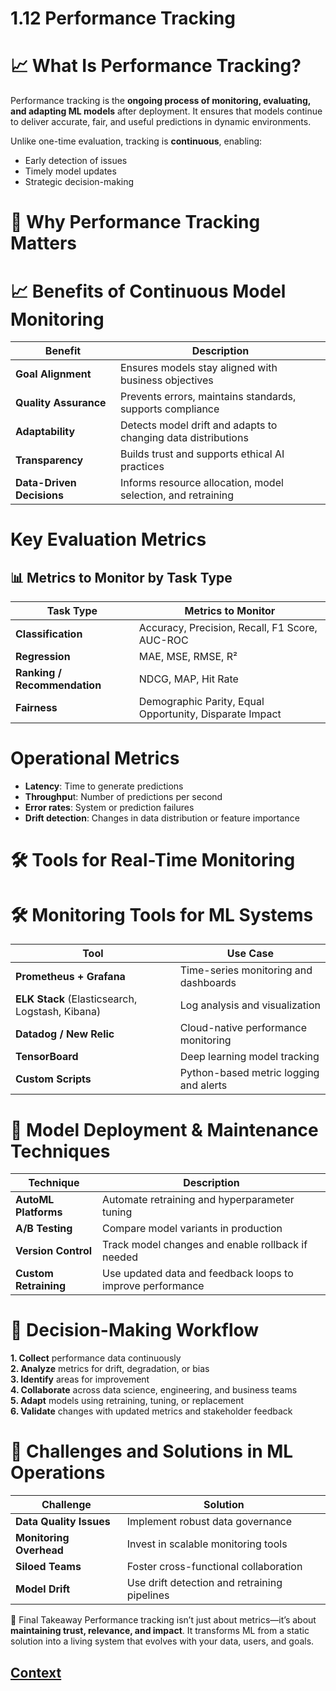 # 1.12 Performance Tracking 
 
# 📈 What Is Performance Tracking?
Performance tracking is the **ongoing process of monitoring, evaluating, and adapting ML models** after deployment. It ensures that models continue to deliver accurate, fair, and useful predictions in dynamic environments.

Unlike one-time evaluation, tracking is **continuous**, enabling:

* Early detection of issues
* Timely model updates
* Strategic decision-making

# 🎯 Why Performance Tracking Matters

# 📈 Benefits of Continuous Model Monitoring

| Benefit              | Description                                                           |
|-----------------------|-----------------------------------------------------------------------|
| **Goal Alignment**    | Ensures models stay aligned with business objectives                  |
| **Quality Assurance** | Prevents errors, maintains standards, supports compliance             |
| **Adaptability**      | Detects model drift and adapts to changing data distributions         |
| **Transparency**      | Builds trust and supports ethical AI practices                        |
| **Data-Driven Decisions** | Informs resource allocation, model selection, and retraining     |


# Key Evaluation Metrics

## 📊 Metrics to Monitor by Task Type

| Task Type              | Metrics to Monitor                                         |
|------------------------|------------------------------------------------------------|
| **Classification**     | Accuracy, Precision, Recall, F1 Score, AUC-ROC             |
| **Regression**         | MAE, MSE, RMSE, R²                                        |
| **Ranking / Recommendation** | NDCG, MAP, Hit Rate                                |
| **Fairness**           | Demographic Parity, Equal Opportunity, Disparate Impact    |

# Operational Metrics

* **Latency**: Time to generate predictions
* **Throughpu**t: Number of predictions per second
* **Error rates**: System or prediction failures
* **Drift detection**: Changes in data distribution or feature importance

# 🛠️ Tools for Real-Time Monitoring

# 🛠️ Monitoring Tools for ML Systems

| Tool                                | Use Case                                 |
|-------------------------------------|------------------------------------------|
| **Prometheus + Grafana**            | Time-series monitoring and dashboards    |
| **ELK Stack** (Elasticsearch, Logstash, Kibana) | Log analysis and visualization     |
| **Datadog / New Relic**             | Cloud-native performance monitoring      |
| **TensorBoard**                     | Deep learning model tracking             |
| **Custom Scripts**                  | Python-based metric logging and alerts   |


# 🔄 Model Deployment & Maintenance Techniques

| Technique          | Description                                                   |
|--------------------|---------------------------------------------------------------|
| **AutoML Platforms** | Automate retraining and hyperparameter tuning                 |
| **A/B Testing**     | Compare model variants in production                          |
| **Version Control** | Track model changes and enable rollback if needed             |
| **Custom Retraining** | Use updated data and feedback loops to improve performance |

# 🧠 Decision-Making Workflow

**1. Collect** performance data continuously             
**2. Analyze** metrics for drift, degradation, or bias                 
**3. Identify** areas for improvement                     
**4. Collaborate** across data science, engineering, and business teams            
**5. Adapt** models using retraining, tuning, or replacement                     
**6. Validate** changes with updated metrics and stakeholder feedback                    

# 🚧 Challenges and Solutions in ML Operations

| Challenge            | Solution                                       |
|----------------------|-----------------------------------------------|
| **Data Quality Issues** | Implement robust data governance              |
| **Monitoring Overhead** | Invest in scalable monitoring tools           |
| **Siloed Teams**        | Foster cross-functional collaboration        |
| **Model Drift**         | Use drift detection and retraining pipelines |


🧭 Final Takeaway
Performance tracking isn’t just about metrics—it’s about **maintaining trust, relevance, and impact**. It transforms ML from a static solution into a living system that evolves with your data, users, and goals.


 ## [Context](./../context.md)
